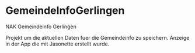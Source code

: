 # GemeindeInfoGerlingen
NAK Gemeindeinfo Gerlingen

Projekt um die aktuellen Daten fuer die Gemeindeinfo zu speichern.
Anzeige in der App die mit Jasonette erstellt wurde.
